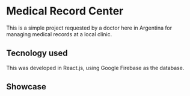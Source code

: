 # Medical Record Center

This is a simple project requested by a doctor here in Argentina for managing medical records at a local clinic.

## Tecnology used

This was developed in React.js, using Google Firebase as the database.

## Showcase

